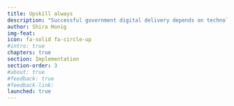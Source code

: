 ```yaml
---
title: Upskill always
description: "Successful government digital delivery depends on technology literate employees applying digital skills and values to public service, from policy and procurement to product testing and upkeep. Sustainable training requires smart use of resources, continuous learning, and a culture of exploring, observing, and experimenting."
author: Shira Honig
img-feat: 
icon: fa-solid fa-circle-up
#intro: true
chapters: true
section: Implementation
section-order: 3
#about: true
#feedback: true
#feedback-link: 
launched: true
---
```


